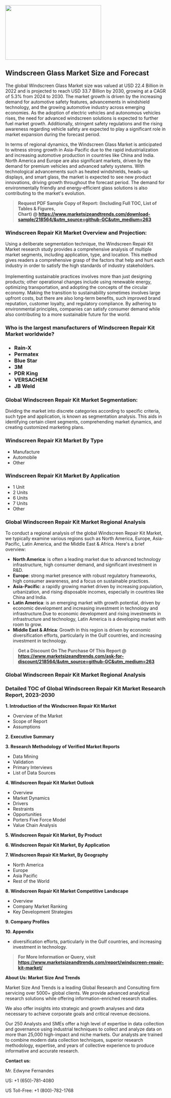 <p><img class="alignnone size-medium wp-image-20088" src="https://ffe5etoiles.com/wp-content/uploads/2024/12/MST1-300x171.png" alt="" width="300" height="171" /></p><h2>Windscreen Glass Market Size and Forecast</h2><p>The global Windscreen Glass Market size was valued at USD 22.4 Billion in 2022 and is projected to reach USD 33.7 Billion by 2030, growing at a CAGR of 5.3% from 2024 to 2030. The market growth is driven by the increasing demand for automotive safety features, advancements in windshield technology, and the growing automotive industry across emerging economies. As the adoption of electric vehicles and autonomous vehicles rises, the need for advanced windscreen solutions is expected to further fuel market growth. Additionally, stringent safety regulations and the rising awareness regarding vehicle safety are expected to play a significant role in market expansion during the forecast period.</p><p>In terms of regional dynamics, the Windscreen Glass Market is anticipated to witness strong growth in Asia-Pacific due to the rapid industrialization and increasing automotive production in countries like China and India. North America and Europe are also significant markets, driven by the demand for premium vehicles and advanced safety systems. With technological advancements such as heated windshields, heads-up displays, and smart glass, the market is expected to see new product innovations, driving growth throughout the forecast period. The demand for environmentally friendly and energy-efficient glass solutions is also contributing to the market's evolution.</p></p><blockquote id="" class=""><strong>Request PDF Sample Copy of Report: (Including Full TOC, List of Tables &amp; Figures, Chart)&nbsp;@&nbsp;<strong><a href="https://www.marketsizeandtrends.com/download-sample/218564/&utm_source=github-GC&utm_medium=263" target="_blank">https://www.marketsizeandtrends.com/download-sample/218564/&utm_source=github-GC&utm_medium=263</a></strong></strong></blockquote><h3 id="" class="">Windscreen Repair Kit Market&nbsp;Overview and Projection:</h3><p id="" class="">Using a deliberate segmentation technique, the Windscreen Repair Kit Market research study provides a comprehensive analysis of multiple market segments, including application, type, and location. This method gives readers a comprehensive grasp of the factors that help and hurt each industry in order to satisfy the high standards of industry stakeholders. <br /> <br />Implementing sustainable practices involves more than just designing products; other operational changes include using renewable energy, optimizing transportation, and adopting the concepts of the circular economy. Making the transition to sustainability sometimes involves large upfront costs, but there are also long-term benefits, such improved brand reputation, customer loyalty, and regulatory compliance. By adhering to environmental principles, companies can satisfy consumer demand while also contributing to a more sustainable future for the world.</p><h3 id="" class="">Who is the largest manufacturers of&nbsp;Windscreen Repair Kit Market worldwide?</h3><h3 class=""><p><ul><li>Rain-X </li><li> Permatex </li><li> Blue Star </li><li> 3M </li><li> PDR King </li><li> VERSACHEM </li><li> JB Weld</li></ul></p></h3><h3 id="" class="">Global&nbsp;Windscreen Repair Kit Market Segmentation:</h3><p id="" class="">Dividing the market into discrete categories according to specific criteria, such type and application, is known as segmentation analysis. This aids in identifying certain client segments, comprehending market dynamics, and creating customized marketing plans.</p><h3 id="" class="">Windscreen Repair Kit Market&nbsp;By Type</h3><p><p><ul><li>Manufacture</li><li> Automobile</li><li> Other</p></li></ul></p></p><h3 id="" class="">Windscreen Repair Kit Market&nbsp;By Application</h3><p class=""><p><ul><li>1 Unit</li><li> 2 Units</li><li> 6 Units</li><li> 7 Units</li><li> Other</li></ul></p></p><h3 id="" class="">Global Windscreen Repair Kit Market Regional Analysis</h3><p id="" class="">To conduct a regional analysis of the global Windscreen Repair Kit Market, we typically examine various regions such as North America, Europe, Asia-Pacific, Latin America, and the Middle East &amp; Africa. Here's a brief overview:</p><ul><li><strong>North America</strong>: is often a leading market due to advanced technology infrastructure, high consumer demand, and significant investment in R&amp;D.</li><li><strong>Europe</strong>: strong market presence with robust regulatory frameworks, high consumer awareness, and a focus on sustainable practices.</li><li><strong>Asia-Pacific</strong>: a rapidly growing market driven by increasing population, urbanization, and rising disposable incomes, especially in countries like China and India.</li><li><strong>Latin America</strong>: is an emerging market with growth potential, driven by economic development and increasing investment in technology and infrastructure.Due to economic development and rising investments in infrastructure and technology, Latin America is a developing market with room to grow.</li><li><strong>Middle East &amp; Africa</strong>: Growth in this region is driven by economic diversification efforts, particularly in the Gulf countries, and increasing investment in technology.</li></ul><blockquote id="" class=""><strong>Get a Discount On The Purchase Of This Report @ <strong><a href="https://www.marketsizeandtrends.com/ask-for-discount/218564/&utm_source=github-GC&utm_medium=263" target="_blank">https://www.marketsizeandtrends.com/ask-for-discount/218564/&utm_source=github-GC&utm_medium=263</a></strong></strong></blockquote><h3 id="" class="">Global Windscreen Repair Kit Market Regional Analysis</h3><h3 id="" class="">Detailed TOC of Global Windscreen Repair Kit Market Research Report, 2023-2030</h3><p id="" class=""><strong>1. Introduction of the Windscreen Repair Kit Market</strong></p><ul><li>Overview of the Market</li><li>Scope of Report</li><li>Assumptions</li></ul><p id="" class=""><strong>2. Executive Summary</strong></p><p id="" class=""><strong>3. Research Methodology of Verified Market Reports</strong></p><ul><li>Data Mining</li><li>Validation</li><li>Primary Interviews</li><li>List of Data Sources</li></ul><p id="" class=""><strong>4. Windscreen Repair Kit Market Outlook</strong></p><ul><li>Overview</li><li>Market Dynamics</li><li>Drivers</li><li>Restraints</li><li>Opportunities</li><li>Porters Five Force Model</li><li>Value Chain Analysis</li></ul><p id="" class=""><strong>5. Windscreen Repair Kit Market, By Product</strong></p><p id="" class=""><strong>6. Windscreen Repair Kit Market, By Application</strong></p><p id="" class=""><strong>7. Windscreen Repair Kit Market, By Geography</strong></p><ul><li>North America</li><li>Europe</li><li>Asia Pacific</li><li>Rest of the World</li></ul><p id="" class=""><strong>8. Windscreen Repair Kit Market Competitive Landscape</strong></p><ul><li>Overview</li><li>Company Market Ranking</li><li>Key Development Strategies</li></ul><p id="" class=""><strong>9. Company Profiles</strong></p><p id="" class=""><strong>10. Appendix</strong></p><ul><li>diversification efforts, particularly in the Gulf countries, and increasing investment in technology.</li></ul><blockquote id="" class=""><strong>For More Information or Query, visit <strong><strong><a href="https://www.marketsizeandtrends.com/report/windscreen-repair-kit-market/" target="_blank">https://www.marketsizeandtrends.com/report/windscreen-repair-kit-market/</a></strong></strong></strong></blockquote><p id="" class=""><strong>About Us: Market Size And Trends</strong></p><p id="" class="">Market Size And Trends is a leading Global Research and Consulting firm servicing over 5000+ global clients. We provide advanced analytical research solutions while offering information-enriched research studies.</p><p id="" class="">We also offer insights into strategic and growth analyses and data necessary to achieve corporate goals and critical revenue decisions.</p><p id="" class="">Our 250 Analysts and SMEs offer a high level of expertise in data collection and governance using industrial techniques to collect and analyze data on more than 25,000 high-impact and niche markets. Our analysts are trained to combine modern data collection techniques, superior research methodology, expertise, and years of collective experience to produce informative and accurate research.</p><p id="" class=""><strong>Contact us:</strong></p><p id="" class="">Mr. Edwyne Fernandes</p><p id="" class="">US: +1 (650)-781-4080</p><p id="" class="">US Toll-Free: +1 (800)-782-1768</p>
